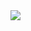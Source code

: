 <img align="left" src="../Images/research/2018_cvpr_semi_sup.jpg" width="whatever" height="whatever"/>
